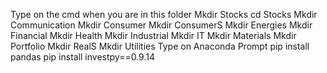 Type on the cmd when you are in this folder
Mkdir Stocks
cd Stocks
Mkdir Communication
Mkdir Consumer
Mkdir ConsumerS
Mkdir Energies
Mkdir Financial
Mkdir Health
Mkdir Industrial
Mkdir IT
Mkdir Materials
Mkdir Portfolio
Mkdir RealS
Mkdir Utilities
Type on Anaconda Prompt
pip install pandas
pip install investpy==0.9.14
